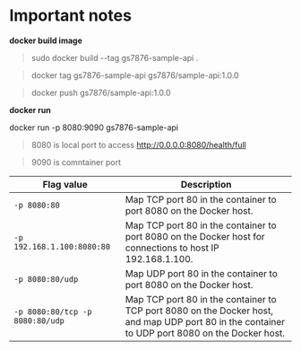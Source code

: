 # Important notes

**docker build image**

> sudo docker build --tag gs7876-sample-api .

> docker tag gs7876-sample-api gs7876/sample-api:1.0.0

> docker push gs7876/sample-api:1.0.0

**docker run**

docker run -p 8080:9090 gs7876-sample-api

> 8080 is local port to access http://0.0.0.0:8080/health/full 

> 9090 is comntainer port

| Flag value                        | Description                                                                                                                                     |
| --------------------------------- | ----------------------------------------------------------------------------------------------------------------------------------------------- |
| `-p 8080:80`                    | Map TCP port 80 in the container to port 8080 on the Docker host.                                                                               |
| `-p 192.168.1.100:8080:80`      | Map TCP port 80 in the container to port 8080 on the Docker host for connections to host IP 192.168.1.100.                                      |
| `-p 8080:80/udp`                | Map UDP port 80 in the container to port 8080 on the Docker host.                                                                               |
| `-p 8080:80/tcp -p 8080:80/udp` | Map TCP port 80 in the container to TCP port 8080 on the Docker host, and map UDP port 80 in the container to UDP port 8080 on the Docker host. |
